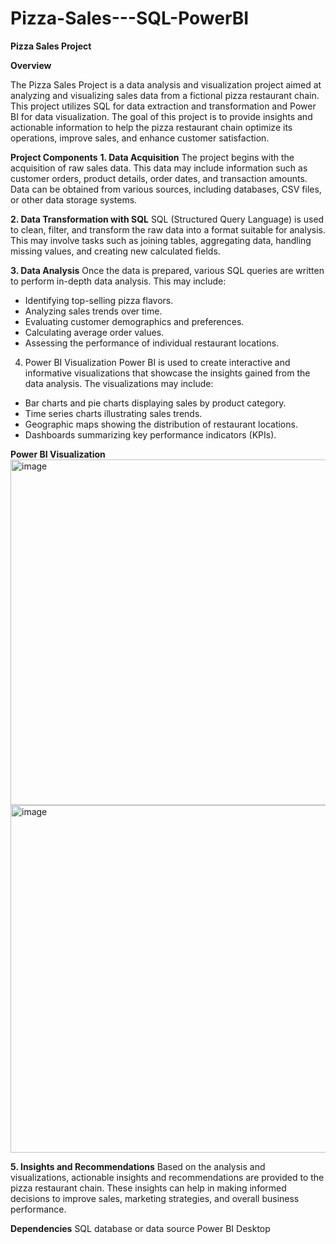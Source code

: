 # Pizza-Sales---SQL-PowerBI

**Pizza Sales Project**

**Overview**

The Pizza Sales Project is a data analysis and visualization project aimed at analyzing and visualizing sales data from a fictional pizza restaurant chain. This project utilizes SQL for data extraction and transformation and Power BI for data visualization. The goal of this project is to provide insights and actionable information to help the pizza restaurant chain optimize its operations, improve sales, and enhance customer satisfaction.

**Project Components**
**1. Data Acquisition**
The project begins with the acquisition of raw sales data. This data may include information such as customer orders, product details, order dates, and transaction amounts. Data can be obtained from various sources, including databases, CSV files, or other data storage systems.

**2. Data Transformation with SQL**
SQL (Structured Query Language) is used to clean, filter, and transform the raw data into a format suitable for analysis. This may involve tasks such as joining tables, aggregating data, handling missing values, and creating new calculated fields.

**3. Data Analysis**
Once the data is prepared, various SQL queries are written to perform in-depth data analysis. This may include:

- Identifying top-selling pizza flavors.
- Analyzing sales trends over time.
- Evaluating customer demographics and preferences.
- Calculating average order values.
- Assessing the performance of individual restaurant locations.
  
4. Power BI Visualization
Power BI is used to create interactive and informative visualizations that showcase the insights gained from the data analysis. The visualizations may include:

- Bar charts and pie charts displaying sales by product category.
- Time series charts illustrating sales trends.
- Geographic maps showing the distribution of restaurant locations.
- Dashboards summarizing key performance indicators (KPIs).

**Power BI Visualization**
<img width="1003" height="553" alt="image" src="https://github.com/user-attachments/assets/0c2ff5b2-8ef3-46ea-ad9d-b8599deb3a54" />
<img width="1002" height="556" alt="image" src="https://github.com/user-attachments/assets/f26c03cf-947a-447f-a581-75b89b83a6e3" />

**5. **Insights and Recommendations****
Based on the analysis and visualizations, actionable insights and recommendations are provided to the pizza restaurant chain. These insights can help in making informed decisions to improve sales, marketing strategies, and overall business performance.

**Dependencies**
SQL database or data source
Power BI Desktop
